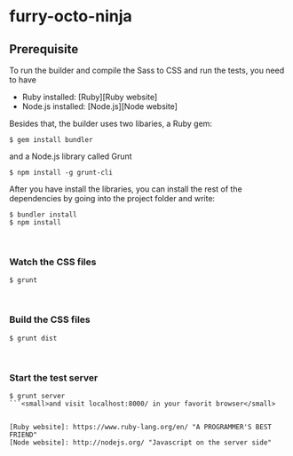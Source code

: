 # furry-octo-ninja # 

## Prerequisite ##
To run the builder and compile the Sass to CSS and run the tests, you need to have 
* Ruby installed: [Ruby][Ruby website]
* Node.js installed: [Node.js][Node website]

Besides that, the builder uses two libaries, a Ruby gem:
```
$ gem install bundler
```
and a Node.js library called Grunt
```
$ npm install -g grunt-cli
```

After you have install the libraries, you can install the rest of the dependencies by going into the project folder and write:
```
$ bundler install
$ npm install
```  
<br> 

### Watch the CSS files ###
```
$ grunt
```

<br> 

### Build the CSS files ###
```
$ grunt dist
```

<br> 

### Start the test server ###
```
$ grunt server
```<small>and visit localhost:8000/ in your favorit browser</small>


[Ruby website]: https://www.ruby-lang.org/en/ "A PROGRAMMER'S BEST FRIEND"
[Node website]: http://nodejs.org/ "Javascript on the server side"
